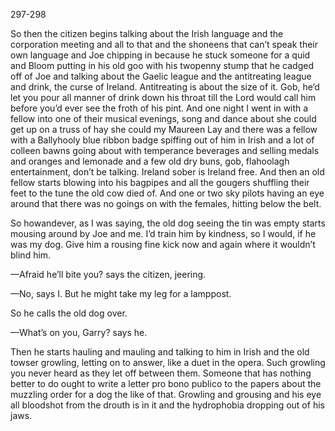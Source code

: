 297-298

So then the citizen begins talking about the Irish language and the corporation meeting and all to that and the shoneens that can’t speak their own language and Joe chipping in because he stuck someone for a quid and Bloom putting in his old goo with his twopenny stump that he cadged off of Joe and talking about the Gaelic league and the antitreating league and drink, the curse of Ireland. Antitreating is about the size of it. Gob, he’d let you pour all manner of drink down his throat till the Lord would call him before you’d ever see the froth of his pint. And one night I went in with a fellow into one of their musical evenings, song and dance about she could get up on a truss of hay she could my Maureen Lay and there was a fellow with a Ballyhooly blue ribbon badge spiffing out of him in Irish and a lot of colleen bawns going about with temperance beverages and selling medals and oranges and lemonade and a few old dry buns, gob, flahoolagh entertainment, don’t be talking. Ireland sober is Ireland free. And then an old fellow starts blowing into his bagpipes and all the gougers shuffling their feet to the tune the old cow died of. And one or two sky pilots having an eye around that there was no goings on with the females, hitting below the belt.

So howandever, as I was saying, the old dog seeing the tin was empty starts mousing around by Joe and me. I’d train him by kindness, so I would, if he was my dog. Give him a rousing fine kick now and again where it wouldn’t blind him.

—Afraid he’ll bite you? says the citizen, jeering.

—No, says I. But he might take my leg for a lamppost.

So he calls the old dog over.

—What’s on you, Garry? says he.

Then he starts hauling and mauling and talking to him in Irish and the old towser growling, letting on to answer, like a duet in the opera. Such growling you never heard as they let off between them. Someone that has nothing better to do ought to write a letter pro bono publico to the papers about the muzzling order for a dog the like of that. Growling and grousing and his eye all bloodshot from the drouth is in it and the hydrophobia dropping out of his jaws.

